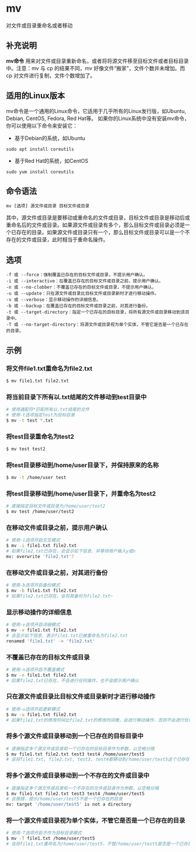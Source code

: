 mv
===

对文件或目录重命名或者移动

## 补充说明

**mv命令** 用来对文件或目录重新命名，或者将将源文件移至目标文件或者目标目录中。注意：mv 与 cp 的结果不同，mv 好像文件“搬家”，文件个数并未增加。而 cp 对文件进行复制，文件个数增加了。

## 适用的Linux版本

mv命令是一个通用的Linux命令，它适用于几乎所有的Linux发行版，如Ubuntu, Debian, CentOS, Fedora, Red Hat等。 如果你的Linux系统中没有安装mv命令，你可以使用以下命令来安装它：

* 基于Debian的系统，如Ubuntu

```shell
sudo apt install coreutils
```

* 基于Red Hat的系统，如CentOS

```shell
sudo yum install coreutils
```

##  命令语法

```shell
mv [选项] 源文件或目录 目标文件或目录
```

其中，源文件或目录是要移动或重命名的文件或目录，目标文件或目录是移动后或重命名后的文件或目录。如果源文件或目录有多个，那么目标文件或目录必须是一个已存在的目录。如果源文件或目录只有一个，那么目标文件或目录可以是一个不存在的文件或目录，此时相当于重命名操作。

##  选项

```shell
-f 或 --force：强制覆盖已存在的目标文件或目录，不提示用户确认。
-i 或 --interactive：在覆盖已存在的目标文件或目录之前，提示用户确认。
-n 或 --no-clobber：不覆盖已存在的目标文件或目录，不提示用户确认。
-u 或 --update：只在源文件或目录比目标文件或目录新时才进行移动操作。
-v 或 --verbose：显示移动操作的详细信息。
-b 或 --backup：在覆盖已存在的目标文件或目录之前，对其进行备份。
-t 或 --target-directory：指定一个已存在的目标目录，将所有源文件或目录移动到该目录中。
-T 或 --no-target-directory：将源文件或目录视为单个实体，不管它是否是一个已存在的目录。
```

## 示例

### 将文件file1.txt重命名为file2.txt

```bash
$ mv file1.txt file2.txt
```

### 将当前目录下所有以.txt结尾的文件移动到test目录中

```bash
# 使用通配符*匹配所有以.txt结尾的文件
# 使用-t选项指定test为目标目录
$ mv -t test *.txt
```

### 将test目录重命名为test2

```bash
$ mv test test2
```

### 将test目录移动到/home/user目录下，并保持原来的名称

```bash
$ mv -t /home/user test
```

### 将test目录移动到/home/user目录下，并重命名为test2

```bash
# 直接指定目标文件或目录为/home/user/test2
$ mv test /home/user/test2
```

### 在移动文件或目录之前，提示用户确认

```bash
# 使用-i选项开启交互模式
$ mv -i file1.txt file2.txt
# 如果file2.txt已存在，会显示如下信息，并等待用户输入y或n
mv: overwrite 'file2.txt'? 
```

### 在移动文件或目录之前，对其进行备份

```bash
# 使用-b选项开启备份模式
$ mv -b file1.txt file2.txt
# 如果file2.txt已存在，会将其备份为file2.txt~
```

### 显示移动操作的详细信息

```bash
# 使用-v选项开启详细模式
$ mv -v file1.txt file2.txt
# 会显示如下信息，表示file1.txt已被重命名为file2.txt
renamed 'file1.txt' -> 'file2.txt'
```

### 不覆盖已存在的目标文件或目录

```bash
# 使用-n选项开启不覆盖模式
$ mv -n file1.txt file2.txt
# 如果file2.txt已存在，不会进行任何操作，也不会提示用户确认
```

### 只在源文件或目录比目标文件或目录新时才进行移动操作

```bash
# 使用-u选项开启更新模式
$ mv -u file1.txt file2.txt
# 如果file1.txt的修改时间比file2.txt的修改时间晚，会进行移动操作，否则不会进行任何操作，也不会提示用户确认
```

### 将多个源文件或目录移动到一个已存在的目标目录中

```bash
# 直接指定多个源文件或目录和一个已存在的目标目录作为参数，以空格分隔
$ mv file1.txt file2.txt test3 test4 /home/user/test5 
# 会将file1.txt, file2.txt, test3, test4都移动到/home/user/test5这个已存在的目录中，并保持原来的名称，如果有同名的文件或目录，会覆盖它们，除非使用其他选项来改变这一行为。
```

### 将多个源文件或目录移动到一个不存在的文件或目录中

```bash
# 直接指定多个源文件或目录和一个不存在的文件或目录作为参数，以空格分隔
$ mv file1.txt file2.txt test3 test4 /home/user/test5 
# 会报错，提示/home/user/test5不是一个已存在的目录
mv: target '/home/user/test5' is not a directory
```

### 将一个源文件或目录视为单个实体，不管它是否是一个已存在的目录

```bash
# 使用-T选项开启不作为目标目录模式
$ mv -T file1.txt /home/user/test5 
# 会将file1.txt重命名为/home/user/test5，不管/home/user/test5是否是一个已存在的目录，如果是，会覆盖它，除非使用其他选项来改变这一行为。
```
